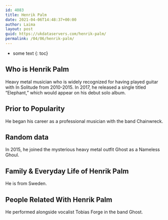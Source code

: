 ```yaml
---
id: 4083
title: Henrik Palm
date: 2021-04-06T14:48:37+00:00
author: Laima
layout: post
guid: https://ukdataservers.com/henrik-palm/
permalink: /04/06/henrik-palm/
---
```


* some text
{: toc}


## Who is Henrik Palm
                  
                  
                  
Heavy metal musician who is widely recognized for having played guitar with In Solitude from 2010-2015. In 2017, he released a single titled &#8220;Elephant,&#8221; which would appear on his debut solo album.
                  
              
            
              
            
                
                
                
## Prior to Popularity
                  
                  
                  
He began his career as a professional musician with the band Chainwreck.
                  
              
            
              
            
                
                
                
## Random data
                  
                  
                  
In 2015, he joined the mysterious heavy metal outfit Ghost as a Nameless Ghoul.
                  
              
            
              
            
                
                
                
## Family & Everyday Life of Henrik Palm
                  
                  
                  
He is from Sweden.
                  
              
            
              
            
                
                
                
## People Related With Henrik Palm
                  
                  
                  
He performed alongside vocalist Tobias Forge in the band Ghost. 
                  
              
            
              
            
                
              
            
              
              
            
            
              
            
          
          
          